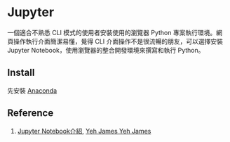 # Jupyter

一個適合不熟悉 CLI 模式的使用者安裝使用的瀏覽器 Python 專案執行環境。網頁操作執行介面簡潔易懂，覺得  CLI 介面操作不是很流暢的朋友，可以選擇安裝 Jupyter Notebook，使用瀏覽器的整合開發環境來撰寫和執行 Python。

## Install

先安裝 [Anaconda](https://www.anaconda.com/download/)

## Reference

1. [Jupyter Notebook介紹](https://medium.com/@yehjames/%E8%B3%87%E6%96%99%E5%88%86%E6%9E%90-%E6%A9%9F%E5%99%A8%E5%AD%B8%E7%BF%92-%E7%AC%AC1-2%E8%AC%9B-jupyter-notebook%E4%BB%8B%E7%B4%B9-705f023e3720), [Yeh James
Yeh James](https://medium.com/@yehjames)